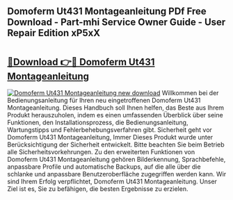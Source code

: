 ## Domoferm Ut431 Montageanleitung PDf Free Download - Part-mhi Service Owner Guide - User Repair Edition xP5xX

# <h2><a href="http://df6gn4.blite.top/?on=Domoferm+Ut431+Montageanleitung">🔗Download 👉🔴 Domoferm Ut431 Montageanleitung</a></h2>

[![Domoferm Ut431 Montageanleitung new download](https://i.imgur.com/lujVjoI.png)](http://df6gn4.blite.top/?on=Domoferm+Ut431+Montageanleitung)
Willkommen bei der Bedienungsanleitung für Ihren neu eingetroffenen Domoferm Ut431 Montageanleitung. Dieses Handbuch soll Ihnen helfen, das Beste aus Ihrem Produkt herauszuholen, indem es einen umfassenden Überblick über seine Funktionen, den Installationsprozess, die Bedienungsanleitung, Wartungstipps und Fehlerbehebungsverfahren gibt. Sicherheit geht vor Domoferm Ut431 Montageanleitung, Immer Dieses Produkt wurde unter Berücksichtigung der Sicherheit entwickelt. Bitte beachten Sie beim Betrieb alle Sicherheitsvorkehrungen. Zu den erweiterten Funktionen von Domoferm Ut431 Montageanleitung gehören Bilderkennung, Sprachbefehle, anpassbare Profile und automatische Backups, auf die alle über die schlanke und anpassbare Benutzeroberfläche zugegriffen werden kann. Wir sind Ihrem Erfolg verpflichtet, Domoferm Ut431 Montageanleitung. Unser Ziel ist es, Sie zu befähigen, die besten Ergebnisse zu erzielen.
